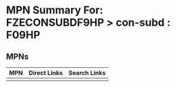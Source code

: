



# MPN Summary For: FZECONSUBDF9HP > con-subd : F09HP

## MPNs
  

|MPN|Direct Links|Search Links|
| :--- | :--- | :--- |
||||
